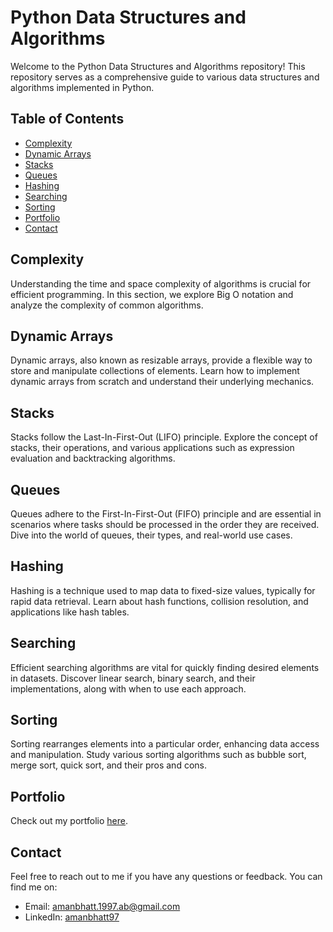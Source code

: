 # Python Data Structures and Algorithms

Welcome to the Python Data Structures and Algorithms repository! This repository serves as a comprehensive guide to various data structures and algorithms implemented in Python.

## Table of Contents

- [Complexity](#complexity)
- [Dynamic Arrays](#dynamic-arrays)
- [Stacks](#stacks)
- [Queues](#queues)
- [Hashing](#hashing)
- [Searching](#searching)
- [Sorting](#sorting)
- [Portfolio](#portfolio)
- [Contact](#contact)

## Complexity

Understanding the time and space complexity of algorithms is crucial for efficient programming. In this section, we explore Big O notation and analyze the complexity of common algorithms.

## Dynamic Arrays

Dynamic arrays, also known as resizable arrays, provide a flexible way to store and manipulate collections of elements. Learn how to implement dynamic arrays from scratch and understand their underlying mechanics.

## Stacks

Stacks follow the Last-In-First-Out (LIFO) principle. Explore the concept of stacks, their operations, and various applications such as expression evaluation and backtracking algorithms.

## Queues

Queues adhere to the First-In-First-Out (FIFO) principle and are essential in scenarios where tasks should be processed in the order they are received. Dive into the world of queues, their types, and real-world use cases.

## Hashing

Hashing is a technique used to map data to fixed-size values, typically for rapid data retrieval. Learn about hash functions, collision resolution, and applications like hash tables.

## Searching

Efficient searching algorithms are vital for quickly finding desired elements in datasets. Discover linear search, binary search, and their implementations, along with when to use each approach.

## Sorting

Sorting rearranges elements into a particular order, enhancing data access and manipulation. Study various sorting algorithms such as bubble sort, merge sort, quick sort, and their pros and cons.

## Portfolio

Check out my portfolio [here](https://amanbhatt97.github.io/portfolio/).

## Contact

Feel free to reach out to me if you have any questions or feedback. You can find me on:

- Email: amanbhatt.1997.ab@gmail.com
- LinkedIn: [amanbhatt97](https://www.linkedin.com/in/amanbhatt1997/)
